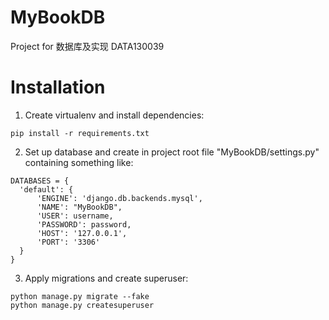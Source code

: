 # MyBookDB
Project for 数据库及实现 DATA130039
# Installation
1. Create virtualenv and install dependencies:

  ```
  pip install -r requirements.txt
  ```
2. Set up database and create in project root file "MyBookDB/settings.py" containing something like:

  ```
DATABASES = {
    'default': {
        'ENGINE': 'django.db.backends.mysql',
        'NAME': "MyBookDB",
        'USER': username,
        'PASSWORD': password,
        'HOST': '127.0.0.1',
        'PORT': '3306'
    }
}
  ```
3. Apply migrations and create superuser:
  
  ```
  python manage.py migrate --fake
  python manage.py createsuperuser
  ```
